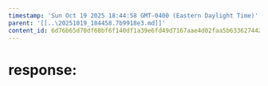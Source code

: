 ```yaml
---
timestamp: 'Sun Oct 19 2025 18:44:58 GMT-0400 (Eastern Daylight Time)'
parent: '[[..\20251019_184458.7b9918e3.md]]'
content_id: 6d76b65d70df68bf6f140df1a39e6fd49d7167aae4d02faa5b63362744266256
---
```


# response:
